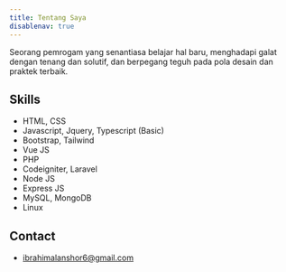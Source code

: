 ```yaml
---
title: Tentang Saya
disablenav: true
---
```


Seorang pemrogam yang senantiasa belajar hal baru, menghadapi galat dengan tenang dan solutif, dan berpegang teguh pada pola desain dan praktek terbaik.

## Skills

- HTML, CSS
- Javascript, Jquery, Typescript (Basic)
- Bootstrap, Tailwind
- Vue JS
- PHP
- Codeigniter, Laravel
- Node JS
- Express JS
- MySQL, MongoDB
- Linux

## Contact

- ibrahimalanshor6@gmail.com